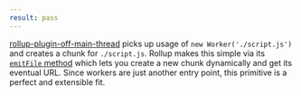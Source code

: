 ```yaml
---
result: pass
---
```


[rollup-plugin-off-main-thread](https://github.com/surma/rollup-plugin-off-main-thread) picks up usage of `new Worker('./script.js')` and creates a chunk for `./script.js`. Rollup makes this simple via its [`emitFile` method](https://rollupjs.org/guide/en/#thisemitfileemittedfile-emittedchunk--emittedasset--string) which lets you create a new chunk dynamically and get its eventual URL. Since workers are just another entry point, this primitive is a perfect and extensible fit.
